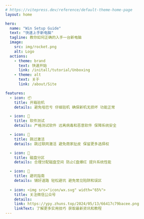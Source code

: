 ```yaml
---
# https://vitepress.dev/reference/default-theme-home-page
layout: home

hero:
  name: "Win Setup Guide"
  text: "快速上手新电脑"
  tagline: 教你如何正确的入手一台新电脑
  image:
    src: img/rocket.png
    alt: Logo
  actions:
    - theme: brand
      text: 快速开始
      link: /initall/tutorial/Unboxing
    - theme: alt
      text: 关于
      link: /about/Site

features:
  - icon: 📦
    title: 开箱验机
    details: 避免哑巴亏 仔细验机 确保新机无损坏 功能正常

  - icon: 🎰
    title: 软件测试
    details: 严格测试软件 远离病毒和恶意软件 保障系统安全

  - icon: 🎲
    title: 跳过激活
    details: 跳过联网激活 避免商家扯皮 保留更多选择权

  - icon: 💾
    title: 磁盘分区
    details: 合理分配磁盘空间 防止C盘爆红 提升系统性能

  - icon: 🧸
    title: 避坑指南
    details: 铺好道路 轻松避坑 避免常见陷阱和误区
  
  - icon: <img src="icon/wx.svg" width="65%">
    title: 关注微信公众号
    details: 
    link: https://ypy.zhuns.top/2024/05/13/66417c79bacee.png
    linkText: 了解更多实用技巧 获取最新资讯和教程
---
```

